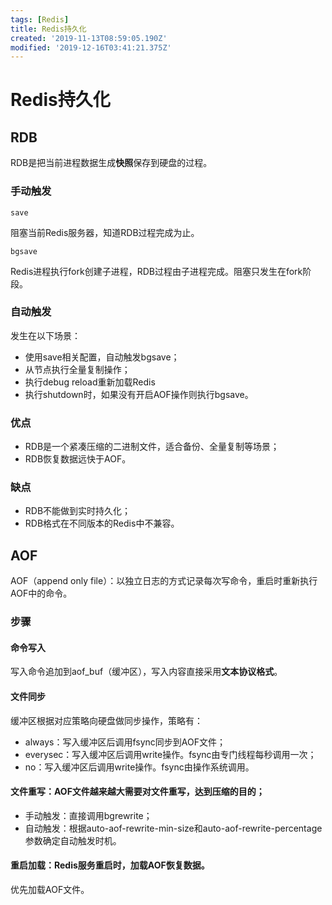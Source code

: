 ```yaml
---
tags: [Redis]
title: Redis持久化
created: '2019-11-13T08:59:05.190Z'
modified: '2019-12-16T03:41:21.375Z'
---
```


# Redis持久化

## RDB

RDB是把当前进程数据生成**快照**保存到硬盘的过程。

### 手动触发

```
save
```
阻塞当前Redis服务器，知道RDB过程完成为止。

```
bgsave
```
Redis进程执行fork创建子进程，RDB过程由子进程完成。阻塞只发生在fork阶段。

### 自动触发

发生在以下场景：
- 使用save相关配置，自动触发bgsave；
- 从节点执行全量复制操作；
- 执行debug reload重新加载Redis
- 执行shutdown时，如果没有开启AOF操作则执行bgsave。

### 优点

- RDB是一个紧凑压缩的二进制文件，适合备份、全量复制等场景；
- RDB恢复数据远快于AOF。

### 缺点

- RDB不能做到实时持久化；
- RDB格式在不同版本的Redis中不兼容。

## AOF

AOF（append only file）：以独立日志的方式记录每次写命令，重启时重新执行AOF中的命令。

### 步骤

#### 命令写入

写入命令追加到aof_buf（缓冲区），写入内容直接采用**文本协议格式**。

#### 文件同步

缓冲区根据对应策略向硬盘做同步操作，策略有：
- always：写入缓冲区后调用fsync同步到AOF文件；
- everysec：写入缓冲区后调用write操作。fsync由专门线程每秒调用一次；
- no：写入缓冲区后调用write操作。fsync由操作系统调用。

#### 文件重写：AOF文件越来越大需要对文件重写，达到压缩的目的；

- 手动触发：直接调用bgrewrite；
- 自动触发：根据auto-aof-rewrite-min-size和auto-aof-rewrite-percentage参数确定自动触发时机。

#### 重启加载：Redis服务重启时，加载AOF恢复数据。

优先加载AOF文件。

